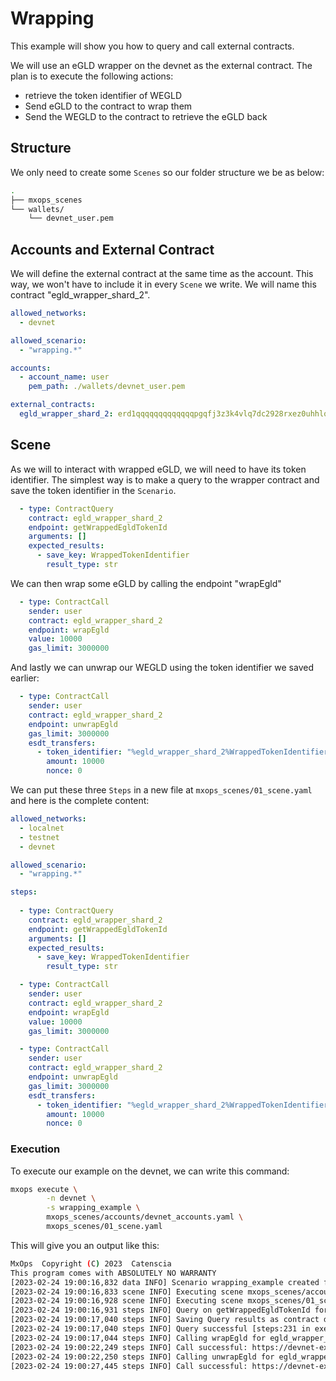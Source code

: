 # Wrapping

This example will show you how to query and call external contracts.

We will use an eGLD wrapper on the devnet as the external contract. The plan is to execute the following actions:

- retrieve the token identifier of WEGLD
- Send eGLD to the contract to wrap them
- Send the WEGLD to the contract to retrieve the eGLD back

## Structure

We only need to create some `Scenes` so our folder structure we be as below:

```bash
.
├── mxops_scenes
└── wallets/
    └── devnet_user.pem
```

## Accounts and External Contract

We will define the external contract at the same time as the account. This way, we won't have to include it in every `Scene` we write. We will name this contract "egld_wrapper_shard_2".

```yaml
allowed_networks:
  - devnet

allowed_scenario:
  - "wrapping.*"

accounts:
  - account_name: user
    pem_path: ./wallets/devnet_user.pem

external_contracts:
  egld_wrapper_shard_2: erd1qqqqqqqqqqqqqpgqfj3z3k4vlq7dc2928rxez0uhhlq46s6p4mtqerlxhc

```

## Scene

As we will to interact with wrapped eGLD, we will need to have its token identifier. The simplest way is to make a query to the wrapper contract and save the token identifier in the `Scenario`.

```yaml
  - type: ContractQuery
    contract: egld_wrapper_shard_2
    endpoint: getWrappedEgldTokenId
    arguments: []
    expected_results:
      - save_key: WrappedTokenIdentifier
        result_type: str
```

We can then wrap some eGLD by calling the endpoint "wrapEgld"

```yaml
  - type: ContractCall
    sender: user
    contract: egld_wrapper_shard_2
    endpoint: wrapEgld
    value: 10000
    gas_limit: 3000000
```

And lastly we can unwrap our WEGLD using the token identifier we saved earlier:

```yaml
  - type: ContractCall
    sender: user
    contract: egld_wrapper_shard_2
    endpoint: unwrapEgld
    gas_limit: 3000000
    esdt_transfers:
      - token_identifier: "%egld_wrapper_shard_2%WrappedTokenIdentifier"
        amount: 10000
        nonce: 0
```

We can put these three `Steps` in a new file at `mxops_scenes/01_scene.yaml` and here is the complete content:

```yaml
allowed_networks:
  - localnet
  - testnet
  - devnet

allowed_scenario:
  - "wrapping.*"

steps:
  
  - type: ContractQuery
    contract: egld_wrapper_shard_2
    endpoint: getWrappedEgldTokenId
    arguments: []
    expected_results:
      - save_key: WrappedTokenIdentifier
        result_type: str

  - type: ContractCall
    sender: user
    contract: egld_wrapper_shard_2
    endpoint: wrapEgld
    value: 10000
    gas_limit: 3000000

  - type: ContractCall
    sender: user
    contract: egld_wrapper_shard_2
    endpoint: unwrapEgld
    gas_limit: 3000000
    esdt_transfers:
      - token_identifier: "%egld_wrapper_shard_2%WrappedTokenIdentifier"
        amount: 10000
        nonce: 0
```

### Execution

To execute our example on the devnet, we can write this command:

```bash
mxops execute \
        -n devnet \
        -s wrapping_example \
        mxops_scenes/accounts/devnet_accounts.yaml \
        mxops_scenes/01_scene.yaml
```

This will give you an output like this:

```bash
MxOps  Copyright (C) 2023  Catenscia
This program comes with ABSOLUTELY NO WARRANTY
[2023-02-24 19:00:16,832 data INFO] Scenario wrapping_example created for network devnet [data:287 in create_scenario]
[2023-02-24 19:00:16,833 scene INFO] Executing scene mxops_scenes/accounts/devnet_accounts.yaml [scene:69 in execute_scene]
[2023-02-24 19:00:16,928 scene INFO] Executing scene mxops_scenes/01_scene.yaml [scene:69 in execute_scene]
[2023-02-24 19:00:16,931 steps INFO] Query on getWrappedEgldTokenId for egld_wrapper_shard_2 [steps:211 in execute]
[2023-02-24 19:00:17,040 steps INFO] Saving Query results as contract data [steps:223 in execute]
[2023-02-24 19:00:17,040 steps INFO] Query successful [steps:231 in execute]
[2023-02-24 19:00:17,044 steps INFO] Calling wrapEgld for egld_wrapper_shard_2 [steps:173 in execute]
[2023-02-24 19:00:22,249 steps INFO] Call successful: https://devnet-explorer.multiversx.com/transactions/ecc39ee4dc17cacc70fddc1c022a95c1d74644db0227a9d391a29d6d4e3346fe [steps:188 in execute]
[2023-02-24 19:00:22,250 steps INFO] Calling unwrapEgld for egld_wrapper_shard_2 [steps:173 in execute]
[2023-02-24 19:00:27,445 steps INFO] Call successful: https://devnet-explorer.multiversx.com/transactions/05eab380d05907f4f49dfe846fe09117a07789025eab8b5a82eaef0c69ae975f [steps:188 in execute]
```
